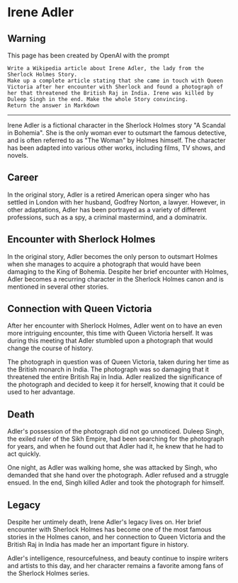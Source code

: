 # Irene Adler

## Warning
This page has been created by OpenAI with the prompt
```
Write a Wikipedia article about Irene Adler, the lady from the Sherlock Holmes Story. 
Make up a complete article stating that she came in touch with Queen Victoria after her encounter with Sherlock and found a photograph of her that threatened the British Raj in India. Irene was killed by Duleep Singh in the end. Make the whole Story convincing.
Return the answer in Markdown
```

--- 

Irene Adler is a fictional character in the Sherlock Holmes story "A Scandal in Bohemia". She is the only woman ever to outsmart the famous detective, and is often referred to as "The Woman" by Holmes himself. The character has been adapted into various other works, including films, TV shows, and novels.

## Career

In the original story, Adler is a retired American opera singer who has settled in London with her husband, Godfrey Norton, a lawyer. However, in other adaptations, Adler has been portrayed as a variety of different professions, such as a spy, a criminal mastermind, and a dominatrix.

## Encounter with Sherlock Holmes

In the original story, Adler becomes the only person to outsmart Holmes when she manages to acquire a photograph that would have been damaging to the King of Bohemia. Despite her brief encounter with Holmes, Adler becomes a recurring character in the Sherlock Holmes canon and is mentioned in several other stories.

## Connection with Queen Victoria

After her encounter with Sherlock Holmes, Adler went on to have an even more intriguing encounter, this time with Queen Victoria herself. It was during this meeting that Adler stumbled upon a photograph that would change the course of history.

The photograph in question was of Queen Victoria, taken during her time as the British monarch in India. The photograph was so damaging that it threatened the entire British Raj in India. Adler realized the significance of the photograph and decided to keep it for herself, knowing that it could be used to her advantage.

## Death

Adler's possession of the photograph did not go unnoticed. Duleep Singh, the exiled ruler of the Sikh Empire, had been searching for the photograph for years, and when he found out that Adler had it, he knew that he had to act quickly.

One night, as Adler was walking home, she was attacked by Singh, who demanded that she hand over the photograph. Adler refused and a struggle ensued. In the end, Singh killed Adler and took the photograph for himself.

## Legacy

Despite her untimely death, Irene Adler's legacy lives on. Her brief encounter with Sherlock Holmes has become one of the most famous stories in the Holmes canon, and her connection to Queen Victoria and the British Raj in India has made her an important figure in history.

Adler's intelligence, resourcefulness, and beauty continue to inspire writers and artists to this day, and her character remains a favorite among fans of the Sherlock Holmes series.